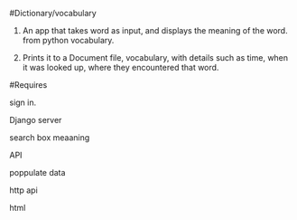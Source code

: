 #Dictionary/vocabulary



1) An app that takes word as input, and displays the meaning of the word. from python vocabulary. 


2) Prints it to a Document file, vocabulary, with details such as time, when it was looked up, where they encountered that word. 





#Requires 

sign in.

Django server

search box
meaaning

API

poppulate data 

http api

html
